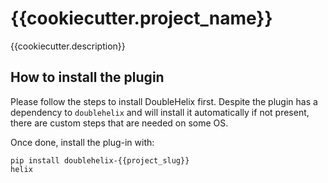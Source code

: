 # {{cookiecutter.project_name}}

{{cookiecutter.description}}

## How to install the plugin
Please follow the steps to install DoubleHelix first. Despite the plugin has a dependency to `doublehelix` and will install it automatically if not present, there are custom steps that are needed on some OS.

Once done, install the plug-in with:

```
pip install doublehelix-{{project_slug}}
helix
```